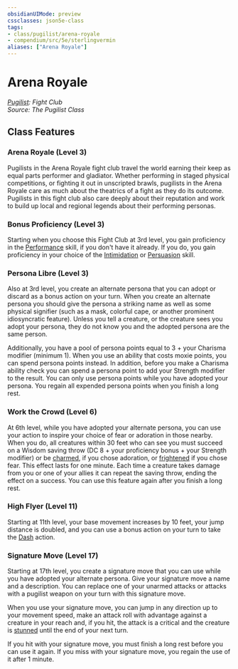 ```yaml
---
obsidianUIMode: preview
cssclasses: json5e-class
tags:
- class/pugilist/arena-royale
- compendium/src/5e/sterlingvermin
aliases: ["Arena Royale"]
---
```

# Arena Royale
*[Pugilist](./pugilist-sterlingvermin.md#): Fight Club*  
*Source: The Pugilist Class*  


## Class Features

### Arena Royale (Level 3)

Pugilists in the Arena Royale fight club travel the world earning their keep as equal parts performer and gladiator. Whether performing in staged physical competitions, or fighting it out in unscripted brawls, pugilists in the Arena Royale care as much about the theatrics of a fight as they do its outcome. Pugilists in this fight club also care deeply about their reputation and work to build up local and regional legends about their performing personas.

### Bonus Proficiency (Level 3)

Starting when you choose this Fight Club at 3rd level, you gain proficiency in the [Performance](../../../Rules%20&%20Options/5e%20Rules/skills.md##Performance) skill, if you don't have it already. If you do, you gain proficiency in your choice of the [Intimidation](../../../Rules%20&%20Options/5e%20Rules/skills.md##Intimidation) or [Persuasion](../../../Rules%20&%20Options/5e%20Rules/skills.md##Persuasion) skill.

### Persona Libre (Level 3)

Also at 3rd level, you create an alternate persona that you can adopt or discard as a bonus action on your turn. When you create an alternate persona you should give the persona a striking name as well as some physical signifier (such as a mask, colorful cape, or another prominent idiosyncratic feature). Unless you tell a creature, or the creature sees you adopt your persona, they do not know you and the adopted persona are the same person.

Additionally, you have a pool of persona points equal to 3 + your Charisma modifier (minimum 1). When you use an ability that costs moxie points, you can spend persona points instead. In addition, before you make a Charisma ability check you can spend a persona point to add your Strength modifier to the result. You can only use persona points while you have adopted your persona. You regain all expended persona points when you finish a long rest.

### Work the Crowd (Level 6)

At 6th level, while you have adopted your alternate persona, you can use your action to inspire your choice of fear or adoration in those nearby. When you do, all creatures within 30 feet who can see you must succeed on a Wisdom saving throw (DC 8 + your proficiency bonus + your Strength modifier) or be [charmed](../../../Rules%20&%20Options/5e%20Rules/conditions.md##charmed), if you chose adoration, or [frightened](../../../Rules%20&%20Options/5e%20Rules/conditions.md##frightened) if you chose fear. This effect lasts for one minute. Each time a creature takes damage from you or one of your allies it can repeat the saving throw, ending the effect on a success. You can use this feature again after you finish a long rest.

### High Flyer (Level 11)

Starting at 11th level, your base movement increases by 10 feet, your jump distance is doubled, and you can use a bonus action on your turn to take the [Dash](../../../Rules%20&%20Options/5e%20Rules/actions.md##Dash) action.

### Signature Move (Level 17)

Starting at 17th level, you create a signature move that you can use while you have adopted your alternate persona. Give your signature move a name and a description. You can replace one of your unarmed attacks or attacks with a pugilist weapon on your turn with this signature move.

When you use your signature move, you can jump in any direction up to your movement speed, make an attack roll with advantage against a creature in your reach and, if you hit, the attack is a critical and the creature is [stunned](../../../Rules%20&%20Options/5e%20Rules/conditions.md##stunned) until the end of your next turn.

If you hit with your signature move, you must finish a long rest before you can use it again. If you miss with your signature move, you regain the use of it after 1 minute.